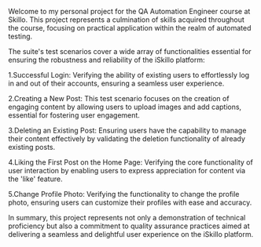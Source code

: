 Welcome to my personal project for the QA Automation Engineer course at Skillo. This project represents a culmination of skills acquired throughout the course, focusing on practical application within the realm of automated testing.

The suite's test scenarios cover a wide array of functionalities essential for ensuring the robustness and reliability of the iSkillo platform:

1.Successful Login: Verifying the ability of existing users to effortlessly log in and out of their accounts, ensuring a seamless user experience.

2.Creating a New Post: This test scenario focuses on the creation of engaging content by allowing users to upload images and add captions, essential for fostering user engagement.

3.Deleting an Existing Post: Ensuring users have the capability to manage their content effectively by validating the deletion functionality of already existing posts.

4.Liking the First Post on the Home Page: Verifying the core functionality of user interaction by enabling users to express appreciation for content via the 'like' feature.

5.Change Profile Photo: Verifying the functionality to change the profile photo, ensuring users can customize their profiles with ease and accuracy.

In summary, this project represents not only a demonstration of technical proficiency but also a commitment to quality assurance practices aimed at delivering a seamless and delightful user experience on the iSkillo platform.
